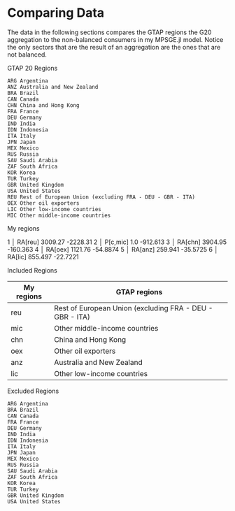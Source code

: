 # Comparing Data

The data in the following sections compares the GTAP regions the G20 aggregation to the non-balanced consumers in my MPSGE.jl model. Notice the only sectors that are the result of an aggregation are the ones that are not balanced.


GTAP 20 Regions

	ARG	Argentina
	ANZ	Australia and New Zealand
	BRA	Brazil
	CAN	Canada
	CHN	China and Hong Kong
	FRA	France
	DEU	Germany
	IND	India
	IDN	Indonesia
	ITA	Italy
	JPN	Japan
	MEX	Mexico
	RUS	Russia
	SAU	Saudi Arabia
	ZAF	South Africa
	KOR	Korea
	TUR	Turkey
	GBR	United Kingdom
	USA	United States
	REU	Rest of European Union (excluding FRA - DEU - GBR - ITA)
	OEX	Other oil exporters
	LIC	Other low-income countries
	MIC	Other middle-income countries

My regions

1 │ RA[reu]    3009.27   -2228.31
2 │ P[c,mic]      1.0     -912.613
3 │ RA[chn]    3904.95    -160.363
4 │ RA[oex]    1121.76     -54.8874
5 │ RA[anz]     259.941    -35.5725
6 │ RA[lic]     855.497    -22.7221

Included Regions

| My regions | GTAP regions |
|------------|--------------|
| reu        | Rest of European Union (excluding FRA - DEU - GBR - ITA) |
| mic        | Other middle-income countries |
| chn        | China and Hong Kong |
| oex        | Other oil exporters |
| anz        | Australia and New Zealand |
| lic        | Other low-income countries |

Excluded Regions

	ARG	Argentina
	BRA	Brazil
	CAN	Canada
	FRA	France
	DEU	Germany
	IND	India
	IDN	Indonesia
	ITA	Italy
	JPN	Japan
	MEX	Mexico
	RUS	Russia
	SAU	Saudi Arabia
	ZAF	South Africa
	KOR	Korea
	TUR	Turkey
	GBR	United Kingdom
	USA	United States